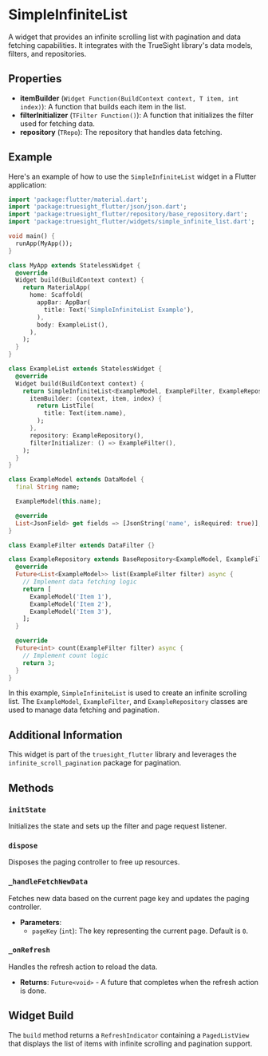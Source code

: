 # SimpleInfiniteList

A widget that provides an infinite scrolling list with pagination and data fetching capabilities. It integrates with the TrueSight library's data models, filters, and repositories.

## Properties

- **itemBuilder** (`Widget Function(BuildContext context, T item, int index)`): A function that builds each item in the list.
- **filterInitializer** (`TFilter Function()`): A function that initializes the filter used for fetching data.
- **repository** (`TRepo`): The repository that handles data fetching.

## Example

Here's an example of how to use the `SimpleInfiniteList` widget in a Flutter application:

```dart
import 'package:flutter/material.dart';
import 'package:truesight_flutter/json/json.dart';
import 'package:truesight_flutter/repository/base_repository.dart';
import 'package:truesight_flutter/widgets/simple_infinite_list.dart';

void main() {
  runApp(MyApp());
}

class MyApp extends StatelessWidget {
  @override
  Widget build(BuildContext context) {
    return MaterialApp(
      home: Scaffold(
        appBar: AppBar(
          title: Text('SimpleInfiniteList Example'),
        ),
        body: ExampleList(),
      ),
    );
  }
}

class ExampleList extends StatelessWidget {
  @override
  Widget build(BuildContext context) {
    return SimpleInfiniteList<ExampleModel, ExampleFilter, ExampleRepository>(
      itemBuilder: (context, item, index) {
        return ListTile(
          title: Text(item.name),
        );
      },
      repository: ExampleRepository(),
      filterInitializer: () => ExampleFilter(),
    );
  }
}

class ExampleModel extends DataModel {
  final String name;

  ExampleModel(this.name);

  @override
  List<JsonField> get fields => [JsonString('name', isRequired: true)];
}

class ExampleFilter extends DataFilter {}

class ExampleRepository extends BaseRepository<ExampleModel, ExampleFilter> {
  @override
  Future<List<ExampleModel>> list(ExampleFilter filter) async {
    // Implement data fetching logic
    return [
      ExampleModel('Item 1'),
      ExampleModel('Item 2'),
      ExampleModel('Item 3'),
    ];
  }

  @override
  Future<int> count(ExampleFilter filter) async {
    // Implement count logic
    return 3;
  }
}
```

In this example, `SimpleInfiniteList` is used to create an infinite scrolling list. The `ExampleModel`, `ExampleFilter`, and `ExampleRepository` classes are used to manage data fetching and pagination.

## Additional Information

This widget is part of the `truesight_flutter` library and leverages the `infinite_scroll_pagination` package for pagination.

## Methods

### `initState`

Initializes the state and sets up the filter and page request listener.

### `dispose`

Disposes the paging controller to free up resources.

### `_handleFetchNewData`

Fetches new data based on the current page key and updates the paging controller.

- **Parameters**:
  - `pageKey` (`int`): The key representing the current page. Default is `0`.

### `_onRefresh`

Handles the refresh action to reload the data.

- **Returns**: `Future<void>` - A future that completes when the refresh action is done.

## Widget Build

The `build` method returns a `RefreshIndicator` containing a `PagedListView` that displays the list of items with infinite scrolling and pagination support.
